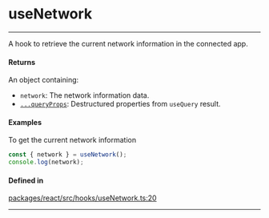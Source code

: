 # useNetwork
---

A hook to retrieve the current network information in the connected app.

#### Returns

An object containing:
- `network`: The network information data.
- [`...queryProps`](https://tanstack.com/query/latest/docs/framework/react/reference/useQuery): Destructured properties from `useQuery` result.

#### Examples

To get the current network information
```ts
const { network } = useNetwork();
console.log(network);
```

#### Defined in

[packages/react/src/hooks/useNetwork.ts:20](https://github.com/LeoCourbassier/fuel-connectors/blob/f33236b78c83c4d8956637865372a08961d56b69/packages/react/src/hooks/useNetwork.ts#L20)

___
